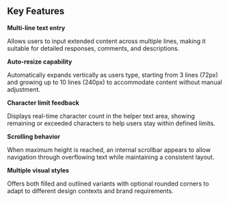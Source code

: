 ## Key Features

**Multi-line text entry**

Allows users to input extended content across multiple lines, making it suitable for detailed responses, comments, and descriptions.

**Auto-resize capability**

Automatically expands vertically as users type, starting from 3 lines (72px) and growing up to 10 lines (240px) to accommodate content without manual adjustment.

**Character limit feedback**

Displays real-time character count in the helper text area, showing remaining or exceeded characters to help users stay within defined limits.

**Scrolling behavior**

When maximum height is reached, an internal scrollbar appears to allow navigation through overflowing text while maintaining a consistent layout.

**Multiple visual styles**

Offers both filled and outlined variants with optional rounded corners to adapt to different design contexts and brand requirements.
